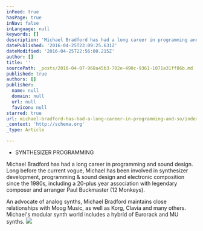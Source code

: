 ```yaml
---
inFeed: true
hasPage: true
inNav: false
inLanguage: null
keywords: []
description: 'Michael Bradford has had a long career in programming and sound design. Long before the current vogue, Michael has been involved in synthesizer development, programming & sound design and electronic composition since the 1980s, including a 20-plus year association with legendary composer and arranger Paul Buckmaster (12 Monkeys).'
datePublished: '2016-04-25T23:09:25.631Z'
dateModified: '2016-04-25T22:56:00.215Z'
author: []
title: ''
sourcePath: _posts/2016-04-07-968a45b3-702e-490c-9361-1071a31ff86b.md
published: true
authors: []
publisher:
  name: null
  domain: null
  url: null
  favicon: null
starred: true
url: michael-bradford-has-had-a-long-career-in-programming-and-so/index.html
_context: 'http://schema.org'
_type: Article

---
```

* SYNTHESIZER PROGRAMMING

Michael Bradford has had a long career in programming and sound design. Long before the current vogue, Michael has been involved in synthesizer development, programming & sound design and electronic composition since the 1980s, including a 20-plus year association with legendary composer and arranger Paul Buckmaster (12 Monkeys).

An advocate of analog synths, Michael Bradford maintains close relationships with Moog Music, as well as Korg, Clavia and many others. Michael's modular synth world includes a hybrid of Eurorack and MU synths.
![](https://the-grid-user-content.s3-us-west-2.amazonaws.com/f944ad7d-0c6c-4fec-b171-c28b12e7ed69.png)